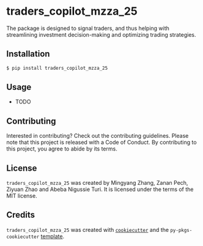 # traders_copilot_mzza_25

The package is designed to signal traders, and thus helping with streamlining investment decision-making and optimizing trading strategies.

## Installation

```bash
$ pip install traders_copilot_mzza_25
```

## Usage

- TODO

## Contributing

Interested in contributing? Check out the contributing guidelines. Please note that this project is released with a Code of Conduct. By contributing to this project, you agree to abide by its terms.

## License

`traders_copilot_mzza_25` was created by Mingyang Zhang, Zanan Pech, Ziyuan Zhao and Abeba Nigussie Turi. It is licensed under the terms of the MIT license.

## Credits

`traders_copilot_mzza_25` was created with [`cookiecutter`](https://cookiecutter.readthedocs.io/en/latest/) and the `py-pkgs-cookiecutter` [template](https://github.com/py-pkgs/py-pkgs-cookiecutter).

